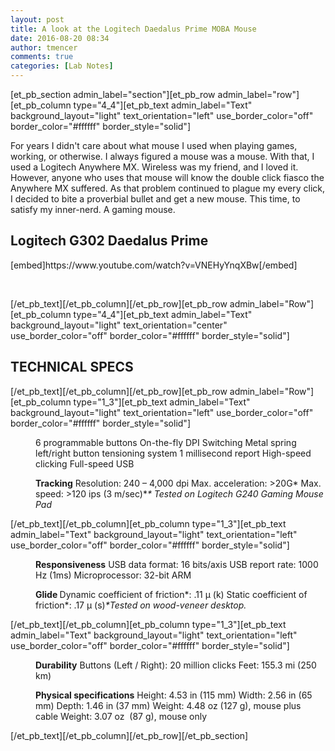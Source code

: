 ```yaml
---
layout: post
title: A look at the Logitech Daedalus Prime MOBA Mouse
date: 2016-08-20 08:34
author: tmencer
comments: true
categories: [Lab Notes]
---
```

[et_pb_section admin_label="section"][et_pb_row admin_label="row"][et_pb_column type="4_4"][et_pb_text admin_label="Text" background_layout="light" text_orientation="left" use_border_color="off" border_color="#ffffff" border_style="solid"]

For years I didn't care about what mouse I used when playing games, working, or otherwise. I always figured a mouse was a mouse. With that, I used a Logitech Anywhere MX. Wireless was my friend, and I loved it. However, anyone who uses that mouse will know the double click fiasco the Anywhere MX suffered. As that problem continued to plague my every click, I decided to bite a proverbial bullet and get a new mouse. This time, to satisfy my inner-nerd. A gaming mouse.
<h2>Logitech G302 Daedalus Prime</h2>
[embed]https://www.youtube.com/watch?v=VNEHyYnqXBw[/embed]

&nbsp;

[/et_pb_text][/et_pb_column][/et_pb_row][et_pb_row admin_label="Row"][et_pb_column type="4_4"][et_pb_text admin_label="Text" background_layout="light" text_orientation="center" use_border_color="off" border_color="#ffffff" border_style="solid"]
<h2>TECHNICAL SPECS</h2>
[/et_pb_text][/et_pb_column][/et_pb_row][et_pb_row admin_label="Row"][et_pb_column type="1_3"][et_pb_text admin_label="Text" background_layout="light" text_orientation="left" use_border_color="off" border_color="#ffffff" border_style="solid"]
<dl>
 	<dd>6 programmable buttons
On-the-fly DPI Switching
Metal spring left/right button tensioning system
1 millisecond report
High-speed clicking
Full-speed USB</dd>
</dl>
<dl>
 	<dd><strong>Tracking</strong>
Resolution: 240 – 4,000 dpi
Max. acceleration: &gt;20G*
Max. speed: &gt;120 ips (3 m/sec)*<em>* Tested on Logitech G240 Gaming Mouse Pad</em></dd>
</dl>
[/et_pb_text][/et_pb_column][et_pb_column type="1_3"][et_pb_text admin_label="Text" background_layout="light" text_orientation="left" use_border_color="off" border_color="#ffffff" border_style="solid"]
<dl>
 	<dd><strong>Responsiveness</strong>
USB data format: 16 bits/axis
USB report rate: 1000 Hz (1ms)
Microprocessor: 32-bit ARM</dd>
</dl>
<dl>
 	<dd><strong>Glide
</strong>Dynamic coefficient of friction*: .11 μ (k)
Static coefficient of friction*: .17 μ (s)<em>*Tested on wood-veneer desktop.</em></dd>
</dl>
[/et_pb_text][/et_pb_column][et_pb_column type="1_3"][et_pb_text admin_label="Text" background_layout="light" text_orientation="left" use_border_color="off" border_color="#ffffff" border_style="solid"]
<dl>
 	<dd><strong>Durability</strong>
Buttons (Left / Right): 20 million clicks
Feet: 155.3 mi (250 km)</dd>
</dl>
<dl>
 	<dd><strong>Physical specifications</strong>
Height: 4.53 in (115 mm)
Width: 2.56 in (65 mm)
Depth: 1.46 in (37 mm)
Weight: 4.48 oz (127 g), mouse plus cable
Weight: 3.07 oz  (87 g), mouse only</dd>
</dl>
[/et_pb_text][/et_pb_column][/et_pb_row][/et_pb_section]
